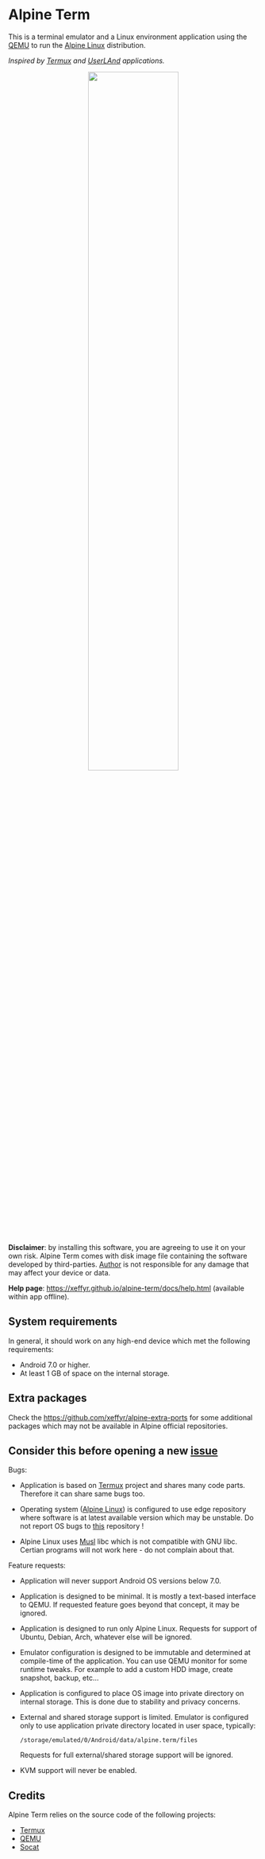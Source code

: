 # Alpine Term

This is a terminal emulator and a Linux environment application using
the [QEMU](https://qemu.org) to run the [Alpine Linux](https://alpinelinux.org)
distribution.

*Inspired by [Termux](https://github.com/termux/termux-app) and
[UserLAnd](https://github.com/CypherpunkArmory/UserLAnd) applications.*

<p align="center"><img src="help-page/img/demo_anim.gif" width="60%"></p>

**Disclaimer**: by installing this software, you are agreeing to use it
on your own risk. Alpine Term comes with disk image file containing the
software developed by third-parties. [Author](https://github.com/xeffyr)
is not responsible for any damage that may affect your device or data.

**Help page**: https://xeffyr.github.io/alpine-term/docs/help.html (available within app offline).

## System requirements

In general, it should work on any high-end device which met the following
requirements:

 - Android 7.0 or higher.
 - At least 1 GB of space on the internal storage.

## Extra packages

Check the https://github.com/xeffyr/alpine-extra-ports for some additional
packages which may not be available in Alpine official repositories.

## Consider this before opening a new [issue](https://github.com/xeffyr/alpine-term/issues)

Bugs:

 - Application is based on [Termux](https://github.com/termux/termux-app/)
   project and shares many code parts. Therefore it can share same bugs too.
 
 - Operating system ([Alpine Linux](https://alpinelinux.org/)) is configured
   to use edge repository where software is at latest available version which
   may be unstable. Do not report OS bugs to [this](https://github.com/xeffyr/alpine-term)
   repository !

 - Alpine Linux uses [Musl](https://www.musl-libc.org/) libc which is not
   compatible with GNU libc. Certian programs will not work here - do not
   complain about that.

Feature requests:

 - Application will never support Android OS versions below 7.0.

 - Application is designed to be minimal. It is mostly a text-based interface
   to QEMU. If requested feature goes beyond that concept, it may be ignored.

 - Application is designed to run only Alpine Linux. Requests for support of
   Ubuntu, Debian, Arch, whatever else will be ignored.

 - Emulator configuration is designed to be immutable and determined at compile-time
   of the application. You can use QEMU monitor for some runtime tweaks. For
   example to add a custom HDD image, create snapshot, backup, etc...

 - Application is configured to place OS image into private directory on internal
   storage. This is done due to stability and privacy concerns.

 - External and shared storage support is limited. Emulator is configured only to use
   application private directory located in user space, typically:
   ```
   /storage/emulated/0/Android/data/alpine.term/files
   ```
   Requests for full external/shared storage support will be ignored.

 - KVM support will never be enabled.

## Credits

Alpine Term relies on the source code of the following projects:

 - [Termux](https://github.com/termux/termux-app)
 - [QEMU](https://qemu.org)
 - [Socat](http://www.dest-unreach.org/socat/)
